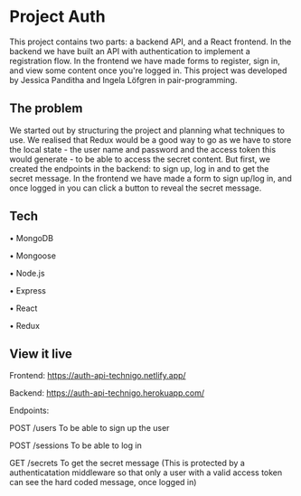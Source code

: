 # Project Auth

This project contains two parts: a backend API, and a React frontend. In the backend we have built an API with authentication to implement a registration flow. In the frontend we have made forms to register, sign in, and view some content once you're logged in.
This project was developed by Jessica Panditha and Ingela Löfgren in pair-programming.

## The problem

We started out by structuring the project and planning what techniques to use. We realised that Redux would be a good way to go as we have to store the local state - the user name and password and the access token this would generate - to be able to access the secret content.
But first, we created the endpoints in the backend: to sign up, log in and to get the secret message.
In the frontend we have made a form to sign up/log in, and once logged in you can click a button to reveal the secret message.

## Tech

• MongoDB

• Mongoose

• Node.js

• Express

• React

• Redux

## View it live

Frontend:
https://auth-api-technigo.netlify.app/

Backend:
https://auth-api-technigo.herokuapp.com/

Endpoints:

POST /users
To be able to sign up the user

POST /sessions
To be able to log in

GET /secrets
To get the secret message (This is protected by a authenticatation middleware so that only a user with a valid access token can see the hard coded message, once logged in)
